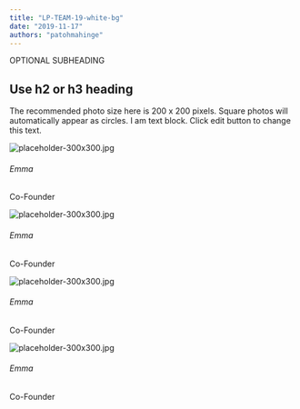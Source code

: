 ```yaml
---
title: "LP-TEAM-19-white-bg"
date: "2019-11-17"
authors: "patohmahinge"
---
```


OPTIONAL SUBHEADING

## Use h2 or h3 heading

The recommended photo size here is 200 x 200 pixels. Square photos will automatically appear as circles. I am text block. Click edit button to change this text.

![placeholder-300x300.jpg](images/placeholder-300x300-oguym04o1o4he0xyllni7lh9l26e9zvvu7u568cs7k.jpg "placeholder-300×300.jpg")

###### Emma

Co-Founder

![placeholder-300x300.jpg](images/placeholder-300x300-oguym04o1o4he0xyllni7lh9l26e9zvvu7u568cs7k.jpg "placeholder-300×300.jpg")

###### Emma

Co-Founder

![placeholder-300x300.jpg](images/placeholder-300x300-oguym04o1o4he0xyllni7lh9l26e9zvvu7u568cs7k.jpg "placeholder-300×300.jpg")

###### Emma

Co-Founder

![placeholder-300x300.jpg](images/placeholder-300x300-oguym04o1o4he0xyllni7lh9l26e9zvvu7u568cs7k.jpg "placeholder-300×300.jpg")

###### Emma

Co-Founder
